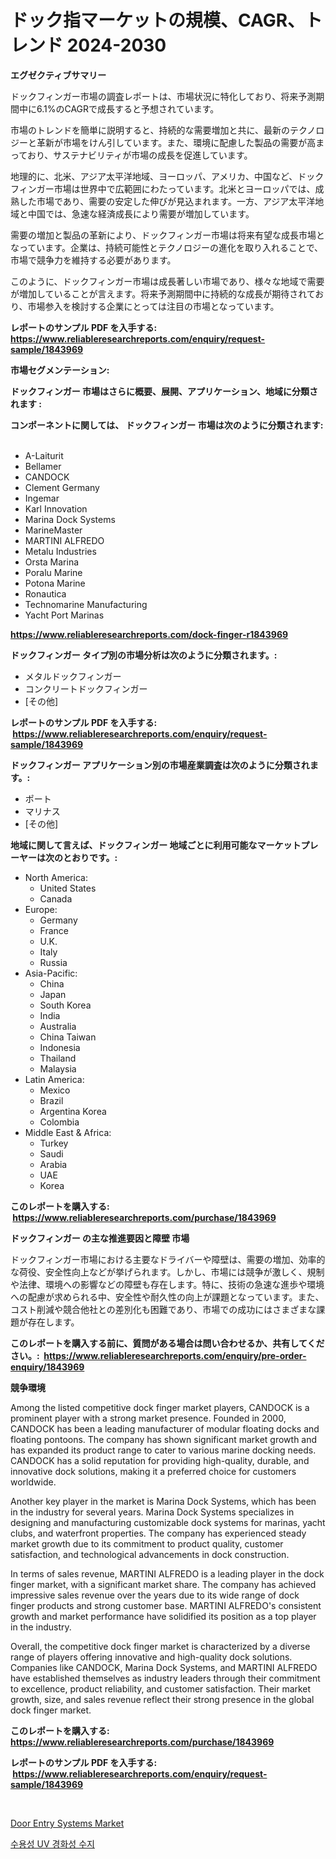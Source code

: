<p><h1>ドック指マーケットの規模、CAGR、トレンド 2024-2030</h1></p><p><strong>エグゼクティブサマリー</strong></p>
<p><p>ドックフィンガー市場の調査レポートは、市場状況に特化しており、将来予測期間中に6.1%のCAGRで成長すると予想されています。</p><p>市場のトレンドを簡単に説明すると、持続的な需要増加と共に、最新のテクノロジーと革新が市場をけん引しています。また、環境に配慮した製品の需要が高まっており、サステナビリティが市場の成長を促進しています。</p><p>地理的に、北米、アジア太平洋地域、ヨーロッパ、アメリカ、中国など、ドックフィンガー市場は世界中で広範囲にわたっています。北米とヨーロッパでは、成熟した市場であり、需要の安定した伸びが見込まれます。一方、アジア太平洋地域と中国では、急速な経済成長により需要が増加しています。</p><p>需要の増加と製品の革新により、ドックフィンガー市場は将来有望な成長市場となっています。企業は、持続可能性とテクノロジーの進化を取り入れることで、市場で競争力を維持する必要があります。</p><p>このように、ドックフィンガー市場は成長著しい市場であり、様々な地域で需要が増加していることが言えます。将来予測期間中に持続的な成長が期待されており、市場参入を検討する企業にとっては注目の市場となっています。</p></p>
<p><strong>レポートのサンプル PDF を入手する: <a href="https://www.reliableresearchreports.com/enquiry/request-sample/1843969">https://www.reliableresearchreports.com/enquiry/request-sample/1843969</a></strong></p>
<p><strong>市場セグメンテーション:</strong></p>
<p><strong> ドックフィンガー 市場はさらに概要、展開、アプリケーション、地域に分類されます :</strong></p>
<p><strong>コンポーネントに関しては、 ドックフィンガー 市場は次のように分類されます: &nbsp;</strong></p>
<p><ul><li>A-Laiturit</li><li>Bellamer</li><li>CANDOCK</li><li>Clement Germany</li><li>Ingemar</li><li>Karl Innovation</li><li>Marina Dock Systems</li><li>MarineMaster</li><li>MARTINI ALFREDO</li><li>Metalu Industries</li><li>Orsta Marina</li><li>Poralu Marine</li><li>Potona Marine</li><li>Ronautica</li><li>Technomarine Manufacturing</li><li>Yacht Port Marinas</li></ul></p>
<p><strong><a href="https://www.reliableresearchreports.com/dock-finger-r1843969">https://www.reliableresearchreports.com/dock-finger-r1843969</a></strong></p>
<p><strong> ドックフィンガー タイプ別の市場分析は次のように分類されます。:</strong></p>
<p><ul><li>メタルドックフィンガー</li><li>コンクリートドックフィンガー</li><li>[その他]</li></ul></p>
<p><strong>レポートのサンプル PDF を入手する: &nbsp;<a href="https://www.reliableresearchreports.com/enquiry/request-sample/1843969">https://www.reliableresearchreports.com/enquiry/request-sample/1843969</a></strong></p>
<p><strong> ドックフィンガー アプリケーション別の市場産業調査は次のように分類されます。:</strong></p>
<p><ul><li>ポート</li><li>マリナス</li><li>[その他]</li></ul></p>
<p><strong>地域に関して言えば、ドックフィンガー 地域ごとに利用可能なマーケットプレーヤーは次のとおりです。:</strong></p>
<p><ul>
    <li>
        North America:
        <ul>
            <li>United States</li>
            <li>Canada</li>
        </ul>
    </li>
    <li>
        Europe:
        <ul>
            <li>Germany</li>
            <li>France</li>
            <li>U.K.</li>
            <li>Italy</li>
            <li>Russia</li>
        </ul>
    </li>
    <li>
        Asia-Pacific:
        <ul>
            <li>China</li>
            <li>Japan</li>
            <li>South Korea</li>
            <li>India</li>
            <li>Australia</li>
            <li>China Taiwan</li>
            <li>Indonesia</li>
            <li>Thailand</li>
            <li>Malaysia</li>
        </ul>
    </li>
    <li>
        Latin America:
        <ul>
            <li>Mexico</li>
            <li>Brazil</li>
            <li>Argentina Korea</li>
            <li>Colombia</li>
        </ul>
    </li>
    <li>
        Middle East & Africa:
        <ul>
            <li>Turkey</li>
            <li>Saudi</li>
            <li>Arabia</li>
            <li>UAE</li>
            <li>Korea</li>
        </ul>
    </li>
    </ul></p>
<p><strong>このレポートを購入する: &nbsp;<a href="https://www.reliableresearchreports.com/purchase/1843969">https://www.reliableresearchreports.com/purchase/1843969</a></strong></p>
<p><strong>ドックフィンガー の主な推進要因と障壁 市場</strong></p>
<p><p>ドックフィンガー市場における主要なドライバーや障壁は、需要の増加、効率的な荷役、安全性向上などが挙げられます。しかし、市場には競争が激しく、規制や法律、環境への影響などの障壁も存在します。特に、技術の急速な進歩や環境への配慮が求められる中、安全性や耐久性の向上が課題となっています。また、コスト削減や競合他社との差別化も困難であり、市場での成功にはさまざまな課題が存在します。</p></p>
<p><strong>このレポートを購入する前に、質問がある場合は問い合わせるか、共有してください。:&nbsp; <a href="https://www.reliableresearchreports.com/enquiry/pre-order-enquiry/1843969">https://www.reliableresearchreports.com/enquiry/pre-order-enquiry/1843969</a></strong></p>
<p><strong>競争環境</strong></p>
<p><p>Among the listed competitive dock finger market players, CANDOCK is a prominent player with a strong market presence. Founded in 2000, CANDOCK has been a leading manufacturer of modular floating docks and floating pontoons. The company has shown significant market growth and has expanded its product range to cater to various marine docking needs. CANDOCK has a solid reputation for providing high-quality, durable, and innovative dock solutions, making it a preferred choice for customers worldwide.</p><p>Another key player in the market is Marina Dock Systems, which has been in the industry for several years. Marina Dock Systems specializes in designing and manufacturing customizable dock systems for marinas, yacht clubs, and waterfront properties. The company has experienced steady market growth due to its commitment to product quality, customer satisfaction, and technological advancements in dock construction.</p><p>In terms of sales revenue, MARTINI ALFREDO is a leading player in the dock finger market, with a significant market share. The company has achieved impressive sales revenue over the years due to its wide range of dock finger products and strong customer base. MARTINI ALFREDO's consistent growth and market performance have solidified its position as a top player in the industry.</p><p>Overall, the competitive dock finger market is characterized by a diverse range of players offering innovative and high-quality dock solutions. Companies like CANDOCK, Marina Dock Systems, and MARTINI ALFREDO have established themselves as industry leaders through their commitment to excellence, product reliability, and customer satisfaction. Their market growth, size, and sales revenue reflect their strong presence in the global dock finger market.</p></p>
<p><strong>このレポートを購入する: &nbsp; <a href="https://www.reliableresearchreports.com/purchase/1843969">https://www.reliableresearchreports.com/purchase/1843969</a></strong></p>
<p><strong>レポートのサンプル PDF を入手する: &nbsp;<a href="https://www.reliableresearchreports.com/enquiry/request-sample/1843969">https://www.reliableresearchreports.com/enquiry/request-sample/1843969</a></strong><strong></strong></p>
<p>&nbsp;</p>
<p><p><a href="https://github.com/kathiaseamanalvaradovlprc2h/Market-Research-Report-List-2/blob/main/door-entry-systems-market.md">Door Entry Systems Market</a></p><p><a href="https://github.com/royErdmtyan906778/Market-Research-Report-List-1/blob/main/389527620786.md">수용성 UV 경화성 수지</a></p></p>